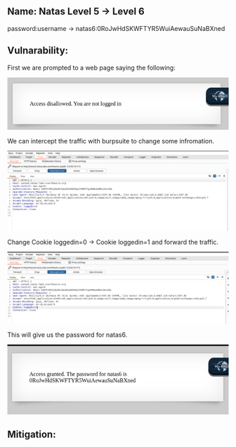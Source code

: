 ## Name: Natas Level 5 → Level 6

password:username ->
natas6:0RoJwHdSKWFTYR5WuiAewauSuNaBXned

## Vulnarability: 

First we are prompted to a web page saying the following:

![Alt text for the image](natas6.png)

We can intercept the traffic with burpsuite to change some infromation.

![Alt text for the image](natas6_1.png)

Change Cookie loggedin=0 -> Cookie loggedin=1 and forward the traffic.

![Alt text for the image](natas6_2.png)

This will give us the password for natas6.

![Alt text for the image](natas6_3.png)

## Mitigation: 
